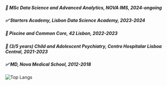 
##### :large_blue_circle: MSc Data Science and Advanced Analytics, NOVA IMS, 2024-ongoing 
##### :white_check_mark: Starters Academy, Lisbon Data Science Academy, 2023-2024
##### :large_blue_circle:  Piscine and Common Core, 42 Lisbon, 2022-2023 
##### :large_blue_circle: (3/5 years) Child and Adolescent Psychiatry, Centro Hospitalar Lisboa Central, 2021-2023
##### :white_check_mark: MD, Nova Medical School, 2012-2018


![Top Langs](https://github-readme-stats.vercel.app/api/top-langs/?username=gpimenta42&langs_count=8)



